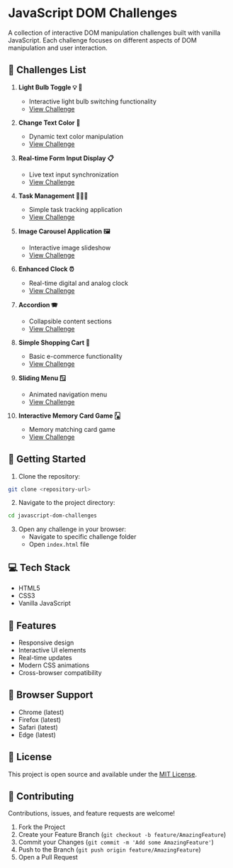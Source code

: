 # JavaScript DOM Challenges

A collection of interactive DOM manipulation challenges built with vanilla JavaScript. Each challenge focuses on different aspects of DOM manipulation and user interaction.

## 🎯 Challenges List

1. **Light Bulb Toggle 💡 🌚**

   - Interactive light bulb switching functionality
   - [View Challenge](./challenge-1/)

2. **Change Text Color 🦎**

   - Dynamic text color manipulation
   - [View Challenge](./challenge-2/)

3. **Real-time Form Input Display 📋**

   - Live text input synchronization
   - [View Challenge](./challenge-3/)

4. **Task Management 🧏🏻‍♂️**

   - Simple task tracking application
   - [View Challenge](./challenge-4/)

5. **Image Carousel Application 🖼️**

   - Interactive image slideshow
   - [View Challenge](./challenge-5/)

6. **Enhanced Clock ⏰**

   - Real-time digital and analog clock
   - [View Challenge](./challenge-6/)

7. **Accordion 🪗**

   - Collapsible content sections
   - [View Challenge](./challenge-7/)

8. **Simple Shopping Cart 🛒**

   - Basic e-commerce functionality
   - [View Challenge](./challenge-8/)

9. **Sliding Menu 🪟**

   - Animated navigation menu
   - [View Challenge](./challenge-9/)

10. **Interactive Memory Card Game 🂫**
    - Memory matching card game
    - [View Challenge](./challenge-10/)

## 🚀 Getting Started

1. Clone the repository:

```bash
git clone <repository-url>
```

2. Navigate to the project directory:

```bash
cd javascript-dom-challenges
```

3. Open any challenge in your browser:
   - Navigate to specific challenge folder
   - Open `index.html` file

## 💻 Tech Stack

- HTML5
- CSS3
- Vanilla JavaScript

## 🎨 Features

- Responsive design
- Interactive UI elements
- Real-time updates
- Modern CSS animations
- Cross-browser compatibility

## 📱 Browser Support

- Chrome (latest)
- Firefox (latest)
- Safari (latest)
- Edge (latest)

## 📄 License

This project is open source and available under the [MIT License](LICENSE).

## 🤝 Contributing

Contributions, issues, and feature requests are welcome!

1. Fork the Project
2. Create your Feature Branch (`git checkout -b feature/AmazingFeature`)
3. Commit your Changes (`git commit -m 'Add some AmazingFeature'`)
4. Push to the Branch (`git push origin feature/AmazingFeature`)
5. Open a Pull Request
